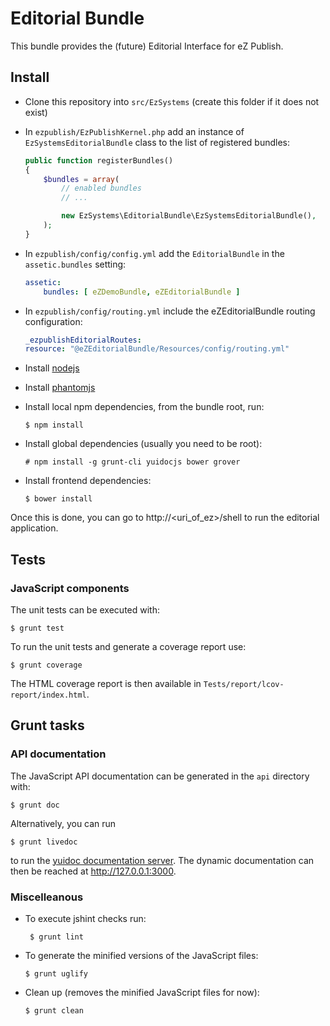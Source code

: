 # Editorial Bundle

This bundle provides the (future) Editorial Interface for eZ Publish.

## Install

* Clone this repository into `src/EzSystems` (create this folder if it does not
  exist)
* In `ezpublish/EzPublishKernel.php` add an instance of
  `EzSystemsEditorialBundle` class to the list of registered bundles:
    ```php
    public function registerBundles()
    {
        $bundles = array(
            // enabled bundles
            // ...

            new EzSystems\EditorialBundle\EzSystemsEditorialBundle(),
        );
    }
    ```
* In `ezpublish/config/config.yml` add the `EditorialBundle` in the
  `assetic.bundles` setting:

    ```yml
    assetic:
        bundles: [ eZDemoBundle, eZEditorialBundle ]
    ```
* In `ezpublish/config/routing.yml` include the eZEditorialBundle routing
  configuration:

    ```yml
    _ezpublishEditorialRoutes:
    resource: "@eZEditorialBundle/Resources/config/routing.yml"
    ```
* Install [nodejs](http://nodejs.org/)
* Install [phantomjs](http://phantomjs.org)
* Install local npm dependencies, from the bundle root, run:

    ```
    $ npm install
    ```
* Install global dependencies (usually you need to be root):

    ```
    # npm install -g grunt-cli yuidocjs bower grover
    ```
* Install frontend dependencies:

    ```
    $ bower install
    ```

Once this is done, you can go to http://<uri_of_ez>/shell to run the editorial
application.

## Tests

### JavaScript components

The unit tests can be executed with:
```
$ grunt test
``` 

To run the unit tests and generate a coverage report use:
```
$ grunt coverage
```

The HTML coverage report is then available in
`Tests/report/lcov-report/index.html`.

## Grunt tasks

### API documentation

The JavaScript API documentation can be generated in the `api` directory with:

```
$ grunt doc
```
Alternatively, you can run
```
$ grunt livedoc
```
to run the [yuidoc documentation
server](http://yui.github.io/yuidoc/args/index.html#server). The dynamic
documentation can then be reached at http://127.0.0.1:3000.

### Miscelleanous

* To execute jshint checks run:
  ```
   $ grunt lint
   ```
* To generate the minified versions of the JavaScript files:
  ```
  $ grunt uglify
  ```
* Clean up (removes the minified JavaScript files for now):
  ```
  $ grunt clean
 ```


